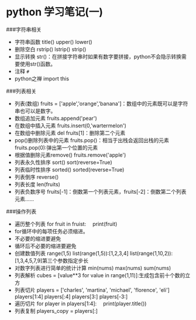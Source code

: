 python 学习笔记(一)
================
###字符串相关
* 字符串函数
title()
upper()
lower()
* 删除空白
rstrip()
lstrip()
strip()
* 显示转换
str()：在拼接字符串时如果有数字要拼接，python不会隐示转换需要使用str()函数。
* 注释
`#`
* python之禅
import this

###列表相关
* 列表(数组)
fruits = ['apple','orange','banana']：数组中的元素既可以是字符串也可以是数字。
* 数组追加元素
fruits.append('pear')
* 在数组中插入元素
fruits.insert(0,'wartermelon')
* 在数组中删除元素
del fruits[1]：删除第二个元素
* pop()删除列表中的元素
fruits.pop()：相当于出栈会返回出栈的元素
fruits.pop(0):弹出第一个位置的元素
* 根据值删除元素remove()
fruits.remove('apple')
* 列表永久性排序
sort()
sort(reverse=True)
* 列表临时性排序
sorted()
sorted(reverse=True)
* 列表倒序
reverse()
* 列表长度
len(fruits)
* 列表负数序号
fruits[-1]：倒数第一个列表元素，fruits[-2]：倒数第二个列表元素......

###操作列表
* 遍历整个列表
for fruit in fruist:
&emsp;print(fruit)
* for循环中的每项任务必须缩进。
* 不必要的缩进要避免
* 循环后不必要的缩进要避免
* 创建数值列表
range(1,5)
list(range(1,5)):[1,2,3,4]
list(range(1,10,2)):[1,3,4,5,7,9]第三个参数指定步长
* 对数字列表进行简单的统计计算
min(nums)
max(nums)
sum(nums)
* 列表解析
cubes = [value**3 for value in range(1,11)]:生成包含前十个数的立方
* 列表切片
players = ['charles', 'martina', 'michael', 'florence', 'eli']
players[1:4]
players[:4]
players[3:]
players[-3:]
* 遍历切片
for player in players[1:4]:
&emsp;print(player.title())
* 列表复制
players_copy = players[:]
